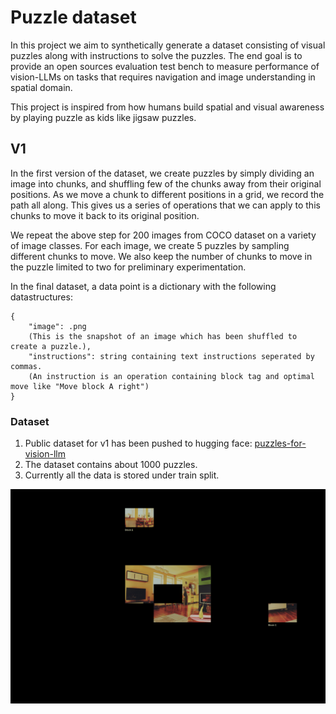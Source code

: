 # Puzzle dataset
In this project we aim to synthetically generate a dataset consisting of visual puzzles along with instructions to solve the puzzles. The end goal is to provide an open sources evaluation test bench to measure performance of vision-LLMs on tasks that requires navigation and image understanding in spatial domain.

This project is inspired from how humans build spatial and visual awareness by playing puzzle as kids like jigsaw puzzles.

## V1
In the first version of the dataset, we create puzzles by simply dividing an image into chunks, and shuffling few of the chunks away from their original positions. As we move a chunk to different positions in a grid, we record the path all along. This gives us a series of operations that we can apply to this chunks to move it back to its original position.

We repeat the above step for 200 images from COCO dataset on a variety of image classes. For each image, we create 5 puzzles by sampling different chunks to move. We also keep the number of chunks to move in the puzzle limited to two for preliminary experimentation.

In the final dataset, a data point is a dictionary with the following datastructures:

```
{
    "image": .png
    (This is the snapshot of an image which has been shuffled to create a puzzle.),
    "instructions": string containing text instructions seperated by commas.
    (An instruction is an operation containing block tag and optimal move like "Move block A right")
}
```

### Dataset
1. Public dataset for v1 has been pushed to hugging face: [puzzles-for-vision-llm ](https://huggingface.co/datasets/Harshnigm/puzzles-for-vision-llm)
2. The dataset contains about 1000 puzzles. 
3. Currently all the data is stored under train split.



![Example GIF](https://github.com/Harshnigam6/puzzle_llm_dataset_generation/blob/main/artifacts/demo_solving_puzzle.gif)



